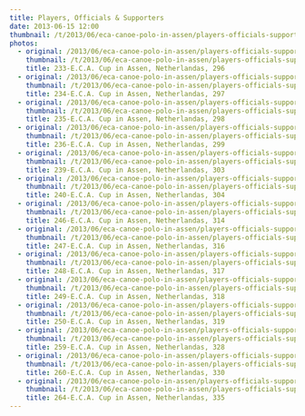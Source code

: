 ```yaml
---
title: Players, Officials & Supporters
date: 2013-06-15 12:00
thumbnail: /t/2013/06/eca-canoe-polo-in-assen/players-officials-supporters/233-e.c.a.-cup-in-assen-netherlandas-296.jpg
photos:
  - original: /2013/06/eca-canoe-polo-in-assen/players-officials-supporters/233-e.c.a.-cup-in-assen-netherlandas-296.jpg
    thumbnail: /t/2013/06/eca-canoe-polo-in-assen/players-officials-supporters/233-e.c.a.-cup-in-assen-netherlandas-296.jpg
    title: 233-E.C.A. Cup in Assen, Netherlandas, 296
  - original: /2013/06/eca-canoe-polo-in-assen/players-officials-supporters/234-e.c.a.-cup-in-assen-netherlandas-297.jpg
    thumbnail: /t/2013/06/eca-canoe-polo-in-assen/players-officials-supporters/234-e.c.a.-cup-in-assen-netherlandas-297.jpg
    title: 234-E.C.A. Cup in Assen, Netherlandas, 297
  - original: /2013/06/eca-canoe-polo-in-assen/players-officials-supporters/235-e.c.a.-cup-in-assen-netherlandas-298.jpg
    thumbnail: /t/2013/06/eca-canoe-polo-in-assen/players-officials-supporters/235-e.c.a.-cup-in-assen-netherlandas-298.jpg
    title: 235-E.C.A. Cup in Assen, Netherlandas, 298
  - original: /2013/06/eca-canoe-polo-in-assen/players-officials-supporters/236-e.c.a.-cup-in-assen-netherlandas-299.jpg
    thumbnail: /t/2013/06/eca-canoe-polo-in-assen/players-officials-supporters/236-e.c.a.-cup-in-assen-netherlandas-299.jpg
    title: 236-E.C.A. Cup in Assen, Netherlandas, 299
  - original: /2013/06/eca-canoe-polo-in-assen/players-officials-supporters/239-e.c.a.-cup-in-assen-netherlandas-303.jpg
    thumbnail: /t/2013/06/eca-canoe-polo-in-assen/players-officials-supporters/239-e.c.a.-cup-in-assen-netherlandas-303.jpg
    title: 239-E.C.A. Cup in Assen, Netherlandas, 303
  - original: /2013/06/eca-canoe-polo-in-assen/players-officials-supporters/240-e.c.a.-cup-in-assen-netherlandas-304.jpg
    thumbnail: /t/2013/06/eca-canoe-polo-in-assen/players-officials-supporters/240-e.c.a.-cup-in-assen-netherlandas-304.jpg
    title: 240-E.C.A. Cup in Assen, Netherlandas, 304
  - original: /2013/06/eca-canoe-polo-in-assen/players-officials-supporters/246-e.c.a.-cup-in-assen-netherlandas-314.jpg
    thumbnail: /t/2013/06/eca-canoe-polo-in-assen/players-officials-supporters/246-e.c.a.-cup-in-assen-netherlandas-314.jpg
    title: 246-E.C.A. Cup in Assen, Netherlandas, 314
  - original: /2013/06/eca-canoe-polo-in-assen/players-officials-supporters/247-e.c.a.-cup-in-assen-netherlandas-316.jpg
    thumbnail: /t/2013/06/eca-canoe-polo-in-assen/players-officials-supporters/247-e.c.a.-cup-in-assen-netherlandas-316.jpg
    title: 247-E.C.A. Cup in Assen, Netherlandas, 316
  - original: /2013/06/eca-canoe-polo-in-assen/players-officials-supporters/248-e.c.a.-cup-in-assen-netherlandas-317.jpg
    thumbnail: /t/2013/06/eca-canoe-polo-in-assen/players-officials-supporters/248-e.c.a.-cup-in-assen-netherlandas-317.jpg
    title: 248-E.C.A. Cup in Assen, Netherlandas, 317
  - original: /2013/06/eca-canoe-polo-in-assen/players-officials-supporters/249-e.c.a.-cup-in-assen-netherlandas-318.jpg
    thumbnail: /t/2013/06/eca-canoe-polo-in-assen/players-officials-supporters/249-e.c.a.-cup-in-assen-netherlandas-318.jpg
    title: 249-E.C.A. Cup in Assen, Netherlandas, 318
  - original: /2013/06/eca-canoe-polo-in-assen/players-officials-supporters/250-e.c.a.-cup-in-assen-netherlandas-319.jpg
    thumbnail: /t/2013/06/eca-canoe-polo-in-assen/players-officials-supporters/250-e.c.a.-cup-in-assen-netherlandas-319.jpg
    title: 250-E.C.A. Cup in Assen, Netherlandas, 319
  - original: /2013/06/eca-canoe-polo-in-assen/players-officials-supporters/259-e.c.a.-cup-in-assen-netherlandas-328.jpg
    thumbnail: /t/2013/06/eca-canoe-polo-in-assen/players-officials-supporters/259-e.c.a.-cup-in-assen-netherlandas-328.jpg
    title: 259-E.C.A. Cup in Assen, Netherlandas, 328
  - original: /2013/06/eca-canoe-polo-in-assen/players-officials-supporters/260-e.c.a.-cup-in-assen-netherlandas-330.jpg
    thumbnail: /t/2013/06/eca-canoe-polo-in-assen/players-officials-supporters/260-e.c.a.-cup-in-assen-netherlandas-330.jpg
    title: 260-E.C.A. Cup in Assen, Netherlandas, 330
  - original: /2013/06/eca-canoe-polo-in-assen/players-officials-supporters/264-e.c.a.-cup-in-assen-netherlandas-335.jpg
    thumbnail: /t/2013/06/eca-canoe-polo-in-assen/players-officials-supporters/264-e.c.a.-cup-in-assen-netherlandas-335.jpg
    title: 264-E.C.A. Cup in Assen, Netherlandas, 335
---
```

